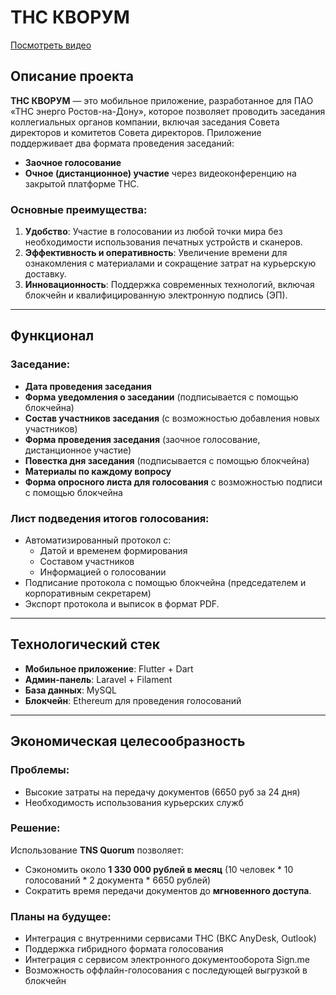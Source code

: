 # ТНС КВОРУМ
[Посмотреть видео](video_2025-04-06_13-19-42.mp4)
## Описание проекта

**ТНС КВОРУМ** — это мобильное приложение, разработанное для ПАО «ТНС энерго Ростов-на-Дону», которое позволяет проводить заседания коллегиальных органов компании, включая заседания Совета директоров и комитетов Совета директоров. Приложение поддерживает два формата проведения заседаний:
- **Заочное голосование**
- **Очное (дистанционное) участие** через видеоконференцию на закрытой платформе ТНС.

### Основные преимущества:
1. **Удобство**: Участие в голосовании из любой точки мира без необходимости использования печатных устройств и сканеров.
2. **Эффективность и оперативность**: Увеличение времени для ознакомления с материалами и сокращение затрат на курьерскую доставку.
3. **Инновационность**: Поддержка современных технологий, включая блокчейн и квалифицированную электронную подпись (ЭП).

---

## Функционал

### Заседание:
- **Дата проведения заседания**
- **Форма уведомления о заседании** (подписывается с помощью блокчейна)
- **Состав участников заседания** (с возможностью добавления новых участников)
- **Форма проведения заседания** (заочное голосование, дистанционное участие)
- **Повестка дня заседания** (подписывается с помощью блокчейна)
- **Материалы по каждому вопросу**
- **Форма опросного листа для голосования** с возможностью подписи с помощью блокчейна

### Лист подведения итогов голосования:
- Автоматизированный протокол с:
  - Датой и временем формирования
  - Составом участников
  - Информацией о голосовании
- Подписание протокола с помощью блокчейна (председателем и корпоративным секретарем)
- Экспорт протокола и выписок в формат PDF.

---

## Технологический стек

- **Мобильное приложение**: Flutter + Dart
- **Админ-панель**: Laravel + Filament
- **База данных**: MySQL
- **Блокчейн**: Ethereum для проведения голосований

---

## Экономическая целесообразность

### Проблемы:
- Высокие затраты на передачу документов (6650 руб за 24 дня)
- Необходимость использования курьерских служб

### Решение:
Использование **TNS Quorum** позволяет:
- Сэкономить около **1 330 000 рублей в месяц** (10 человек * 10 голосований * 2 документа * 6650 рублей)
- Сократить время передачи документов до **мгновенного доступа**.

### Планы на будущее:
- Интеграция с внутренними сервисами ТНС (ВКС AnyDesk, Outlook)
- Поддержка гибридного формата голосования
- Интеграция с сервисом электронного документооборота Sign.me
- Возможность оффлайн-голосования с последующей выгрузкой в блокчейн






